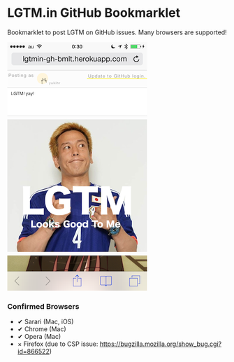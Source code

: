 LGTM.in GitHub Bookmarklet
==========================

Bookmarklet to post LGTM on GitHub issues. Many browsers are supported!

![Screen Shot](./assets/screen.png)

### Confirmed Browsers

* ✔ Sarari (Mac, iOS)
* ✔ Chrome (Mac)
* ✔ Opera (Mac)
* × Firefox (due to CSP issue: https://bugzilla.mozilla.org/show_bug.cgi?id=866522)

